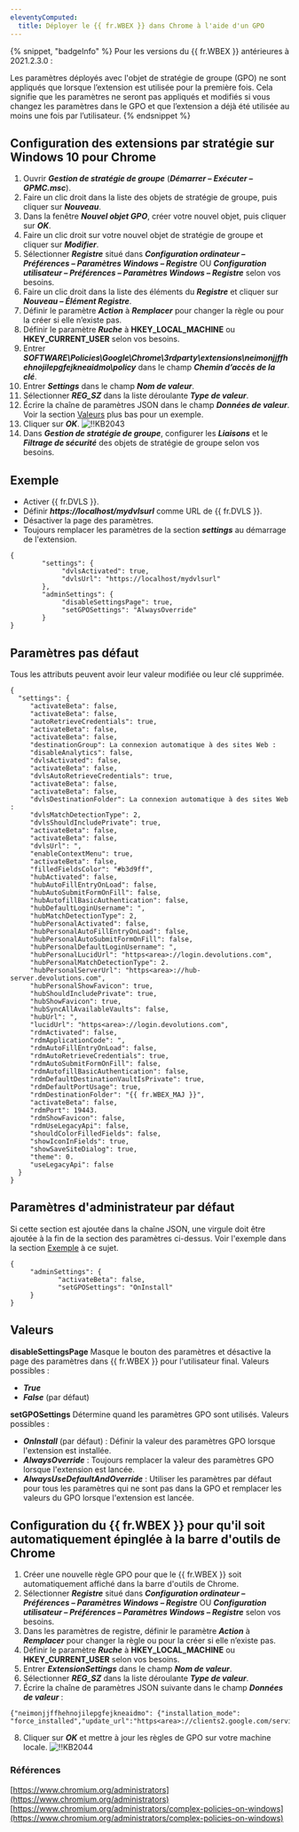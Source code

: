 ```yaml
---
eleventyComputed:
  title: Déployer le {{ fr.WBEX }} dans Chrome à l'aide d'un GPO
---
```

{% snippet, "badgeInfo" %}
Pour les versions du {{ fr.WBEX }} antérieures à 2021.2.3.0 :

Les paramètres déployés avec l'objet de stratégie de groupe (GPO) ne sont appliqués que lorsque l’extension est utilisée pour la première fois. Cela signifie que les paramètres ne seront pas appliqués et modifiés si vous changez les paramètres dans le GPO et que l’extension a déjà été utilisée au moins une fois par l’utilisateur.
{% endsnippet %}

## Configuration des extensions par stratégie sur Windows 10 pour Chrome
1. Ouvrir ***Gestion de stratégie de groupe*** (***Démarrer – Exécuter – GPMC.msc***).
1. Faire un clic droit dans la liste des objets de stratégie de groupe, puis cliquer sur ***Nouveau***.
1. Dans la fenêtre ***Nouvel objet GPO***, créer votre nouvel objet, puis cliquer sur ***OK***.
1. Faire un clic droit sur votre nouvel objet de stratégie de groupe et cliquer sur ***Modifier***.
1. Sélectionner ***Registre*** situé dans ***Configuration ordinateur – Préférences – Paramètres Windows – Registre*** OU ***Configuration utilisateur – Préférences – Paramètres Windows – Registre*** selon vos besoins.
1. Faire un clic droit dans la liste des éléments du ***Registre*** et cliquer sur ***Nouveau – Élément Registre***.
1. Définir le paramètre ***Action*** à ***Remplacer*** pour changer la règle ou pour la créer si elle n’existe pas.
1. Définir le paramètre ***Ruche*** à **HKEY_LOCAL_MACHINE** ou **HKEY_CURRENT_USER** selon vos besoins.
1. Entrer ***SOFTWARE\Policies\Google\Chrome\3rdparty\extensions\neimonjjffhehnojilepgfejkneaidmo\policy*** dans le champ ***Chemin d’accès de la clé***.
1. Entrer ***Settings*** dans le champ ***Nom de valeur***.
1. Sélectionner ***REG_SZ*** dans la liste déroulante ***Type de valeur***.
1. Écrire la chaîne de paramètres JSON dans le champ ***Données de valeur***. Voir la section <a href="valeurs">Valeurs</a> plus bas pour un exemple.
1. Cliquer sur ***OK***.
![!!KB2043](https://cdnweb.devolutions.net/docs/fr/kb/KB2043.png)
1. Dans ***Gestion de stratégie de groupe***, configurer les ***Liaisons*** et le ***Filtrage de sécurité*** des objets de stratégie de groupe selon vos besoins.

## Exemple <a name="Exemple"></a>

* Activer {{ fr.DVLS }}.
* Définir ***https<area>://localhost/mydvlsurl*** comme URL de {{ fr.DVLS }}.
* Désactiver la page des paramètres.
* Toujours remplacer les paramètres de la section ***settings*** au démarrage de l'extension.
```
{
        "settings": {
             "dvlsActivated": true,
             "dvlsUrl": "https://localhost/mydvlsurl"
        },
        "adminSettings": {
             "disableSettingsPage": true,
             "setGPOSettings": "AlwaysOverride"
        }
}
```

## Paramètres pas défaut
Tous les attributs peuvent avoir leur valeur modifiée ou leur clé supprimée.
```
{
  "settings": {
     "activateBeta": false,
     "activateBeta": false,
     "autoRetrieveCredentials": true,
     "activateBeta": false,
     "activateBeta": false,
     "destinationGroup": La connexion automatique à des sites Web :
     "disableAnalytics": false,
     "dvlsActivated": false,
     "activateBeta": false,
     "dvlsAutoRetrieveCredentials": true,
     "activateBeta": false,
     "activateBeta": false,
     "dvlsDestinationFolder": La connexion automatique à des sites Web :
     "dvlsMatchDetectionType": 2,
     "dvlsShouldIncludePrivate": true,
     "activateBeta": false,
     "activateBeta": false,
     "dvlsUrl": ",
     "enableContextMenu": true,
     "activateBeta": false,
     "filledFieldsColor": "#b3d9ff",
     "hubActivated": false,
     "hubAutoFillEntryOnLoad": false,
     "hubAutoSubmitFormOnFill": false,
     "hubAutofillBasicAuthentication": false,
     "hubDefaultLoginUsername": ",
     "hubMatchDetectionType": 2,
     "hubPersonalActivated": false,
     "hubPersonalAutoFillEntryOnLoad": false,
     "hubPersonalAutoSubmitFormOnFill": false,
     "hubPersonalDefaultLoginUsername": ",
     "hubPersonalLucidUrl": "https<area>://login.devolutions.com",
     "hubPersonalMatchDetectionType": 2.
     "hubPersonalServerUrl": "https<area>://hub-server.devolutions.com",
     "hubPersonalShowFavicon": true,
     "hubShouldIncludePrivate": true,
     "hubShowFavicon": true,
     "hubSyncAllAvailableVaults": false,
     "hubUrl": ",
     "lucidUrl": "https<area>://login.devolutions.com",
     "rdmActivated": false,
     "rdmApplicationCode": ",
     "rdmAutoFillEntryOnLoad": false,
     "rdmAutoRetrieveCredentials": true,
     "rdmAutoSubmitFormOnFill": false,
     "rdmAutofillBasicAuthentication": false,
     "rdmDefaultDestinationVaultIsPrivate": true,
     "rdmDefaultPortUsage": true,
     "rdmDestinationFolder": "{{ fr.WBEX_MAJ }}",
     "activateBeta": false,
     "rdmPort": 19443.
     "rdmShowFavicon": false,
     "rdmUseLegacyApi": false,
     "shouldColorFilledFields": false,
     "showIconInFields": true,
     "showSaveSiteDialog": true,
     "theme": 0.
     "useLegacyApi": false
  }
}
```
## Paramètres d'administrateur par défaut

Si cette section est ajoutée dans la chaîne JSON, une virgule doit être ajoutée à la fin de la section des paramètres ci-dessus. Voir l'exemple dans la section <a href="#Exemple">Exemple</a> à ce sujet.
```
{
     "adminSettings": {
            "activateBeta": false,
            "setGPOSettings": "OnInstall"
     }
}
```
## Valeurs
<a name="valeurs"></a>

**disableSettingsPage**
Masque le bouton des paramètres et désactive la page des paramètres dans {{ fr.WBEX }} pour l'utilisateur final.
Valeurs possibles :
* ***True***
* ***False*** (par défaut)

**setGPOSettings**
Détermine quand les paramètres GPO sont utilisés.
Valeurs possibles :
* ***OnInstall*** (par défaut) : Définir la valeur des paramètres GPO lorsque l'extension est installée.
* ***AlwaysOverride*** : Toujours remplacer la valeur des paramètres GPO lorsque l'extension est lancée.
* ***AlwaysUseDefaultAndOverride*** : Utiliser les paramètres par défaut pour tous les paramètres qui ne sont pas dans la GPO et remplacer les valeurs du GPO lorsque l'extension est lancée.

## Configuration du {{ fr.WBEX }} pour qu'il soit automatiquement épinglée à la barre d'outils de Chrome
1. Créer une nouvelle règle GPO pour que le {{ fr.WBEX }} soit automatiquement affiché dans la barre d'outils de Chrome.
1. Sélectionner ***Registre*** situé dans ***Configuration ordinateur – Préférences – Paramètres Windows – Registre*** OU ***Configuration utilisateur – Préférences – Paramètres Windows – Registre*** selon vos besoins.
1. Dans les paramètres de registre, définir le paramètre ***Action*** à ***Remplacer*** pour changer la règle ou pour la créer si elle n’existe pas.
1. Définir le paramètre ***Ruche*** à **HKEY_LOCAL_MACHINE** ou **HKEY_CURRENT_USER** selon vos besoins.
1. Entrer ***ExtensionSettings*** dans le champ ***Nom de valeur***.
1. Sélectionner ***REG_SZ*** dans la liste déroulante ***Type de valeur***.
1. Écrire la chaîne de paramètres JSON suivante dans le champ ***Données de valeur*** :
```
{"neimonjjffhehnojilepgfejkneaidmo": {"installation_mode":
"force_installed","update_url":"https<area>://clients2.google.com/service/update2/crx","toolbar_pin":"force_pinned"}}
```
8. Cliquer sur ***OK*** et mettre à jour les règles de GPO sur votre machine locale.
![!!KB2044](https://cdnweb.devolutions.net/docs/fr/kb/KB2044.png)
### Références
[https://www.chromium.org/administrators](https://www.chromium.org/administrators)
[https://www.chromium.org/administrators/complex-policies-on-windows](https://www.chromium.org/administrators/complex-policies-on-windows)
